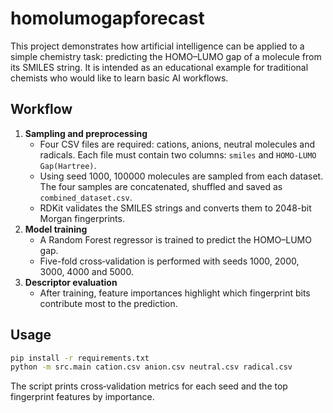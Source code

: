 # homolumogapforecast

This project demonstrates how artificial intelligence can be applied to a simple
chemistry task: predicting the HOMO–LUMO gap of a molecule from its SMILES
string.  It is intended as an educational example for traditional chemists who
would like to learn basic AI workflows.

## Workflow

1. **Sampling and preprocessing**
   - Four CSV files are required: cations, anions, neutral molecules and
     radicals.  Each file must contain two columns: `smiles` and
     `HOMO-LUMO Gap(Hartree)`.
   - Using seed 1000, 100000 molecules are sampled from each dataset.  The four
     samples are concatenated, shuffled and saved as `combined_dataset.csv`.
   - RDKit validates the SMILES strings and converts them to 2048-bit Morgan
     fingerprints.
2. **Model training**
   - A Random Forest regressor is trained to predict the HOMO–LUMO gap.
   - Five-fold cross‑validation is performed with seeds 1000, 2000, 3000,
     4000 and 5000.
3. **Descriptor evaluation**
   - After training, feature importances highlight which fingerprint bits
     contribute most to the prediction.

## Usage

```bash
pip install -r requirements.txt
python -m src.main cation.csv anion.csv neutral.csv radical.csv
```

The script prints cross‑validation metrics for each seed and the top fingerprint
features by importance.

